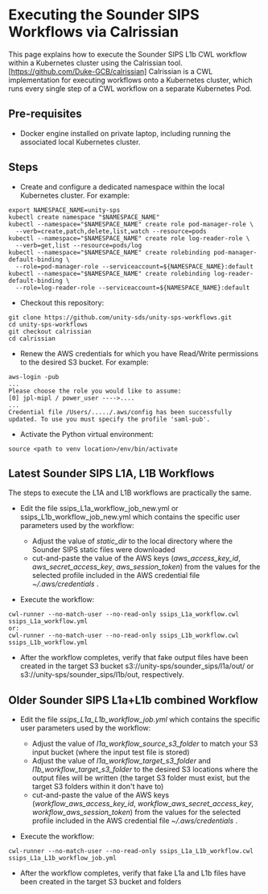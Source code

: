 # Executing the Sounder SIPS Workflows via Calrissian
This page explains how to execute the Sounder SIPS L1b CWL workflow within a Kubernetes cluster using the Calrissian tool.
[https://github.com/Duke-GCB/calrissian] Calrissian is a CWL implementation for executing workflows onto a Kubernetes cluster, which runs every single step of a CWL workflow on a separate Kubernetes Pod.

## Pre-requisites
- Docker engine installed on private laptop, including running the associated local Kubernetes cluster.

## Steps

- Create and configure a dedicated namespace within the local Kubernetes cluster. For example:
```
export NAMESPACE_NAME=unity-sps
kubectl create namespace "$NAMESPACE_NAME"
kubectl --namespace="$NAMESPACE_NAME" create role pod-manager-role \
  --verb=create,patch,delete,list,watch --resource=pods
kubectl --namespace="$NAMESPACE_NAME" create role log-reader-role \
  --verb=get,list --resource=pods/log
kubectl --namespace="$NAMESPACE_NAME" create rolebinding pod-manager-default-binding \
  --role=pod-manager-role --serviceaccount=${NAMESPACE_NAME}:default
kubectl --namespace="$NAMESPACE_NAME" create rolebinding log-reader-default-binding \
  --role=log-reader-role --serviceaccount=${NAMESPACE_NAME}:default
```

- Checkout this repository:
```
git clone https://github.com/unity-sds/unity-sps-workflows.git
cd unity-sps-workflows
git checkout calrissian
cd calrissian
```

- Renew the AWS credentials for which you have Read/Write permissions to the desired S3 bucket. For example:
```
aws-login -pub
...
Please choose the role you would like to assume:
[0] jpl-mipl / power_user ---->....
...
Credential file /Users/...../.aws/config has been successfully updated. To use you must specify the profile 'saml-pub'.
```

- Activate the Python virtual environment:
```
source <path to venv location>/env/bin/activate
```

## Latest Sounder SIPS L1A, L1B Workflows 

The steps to execute the L1A and L1B workflows are practically the same.

- Edit the file ssips_L1a_workflow_job_new.yml or ssips_L1b_workflow_job_new.yml which contains the specific user parameters used by the workflow:
  - Adjust the value of _static_dir_ to the local directory where the Sounder SIPS static files were downloaded
  - cut-and-paste the value of the AWS keys (_aws_access_key_id_, _aws_secret_access_key_, _aws_session_token_) from the values for the selected profile included in the AWS credential file _~/.aws/credentials_ .

- Execute the workflow:
```
cwl-runner --no-match-user --no-read-only ssips_L1a_workflow.cwl ssips_L1a_workflow.yml
or:
cwl-runner --no-match-user --no-read-only ssips_L1b_workflow.cwl ssips_L1b_workflow.yml
```
- After the workflow completes, verify that fake output files have been created in the target S3 bucket s3://unity-sps/sounder_sips/l1a/out/ or s3://unity-sps/sounder_sips/l1b/out, respectively.

## Older Sounder SIPS L1a+L1b combined Workflow

- Edit the file _ssips_L1a_L1b_workflow_job.yml_ which contains the specific user parameters used by the workflow:
  - Adjust the value of _l1a_workflow_source_s3_folder_ to match your S3 input bucket (where the input test file is stored)
  - Adjust the value of _l1a_workflow_target_s3_folder_ and _l1b_workflow_target_s3_folder_ to the desired S3 locations where the output files will be written  (the target S3 folder must exist, but the target S3 folders within it don't have to)
  - cut-and-paste the value of the AWS keys (_workflow_aws_access_key_id_, _workflow_aws_secret_access_key_, _workflow_aws_session_token_) from the values for the selected profile included in the AWS credential file _~/.aws/credentials_ .

- Execute the workflow:
```
cwl-runner --no-match-user --no-read-only ssips_L1a_L1b_workflow.cwl ssips_L1a_L1b_workflow_job.yml
```
- After the workflow completes, verify that fake L1a and L1b files have been created in the target S3 bucket and folders

